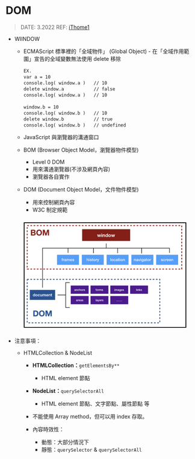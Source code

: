 <style> 
.imgBox{
  display: flex; 
  flex-direction: column; 
  margin: 5%; 
  justify-content: center;
  border: 2px solid black;
}
</style>

<!--  style  -->

###### <!-- ref -->

[ithome1]: https://ithelp.ithome.com.tw/articles/10191666

 <!-- ref -->

# DOM

> DATE: 3.2022
> REF: [iThome1]

- WIINDOW

  - ECMAScript 標準裡的「全域物件」 (Global Object) - 在「全域作用範圍」宣告的全域變數無法使用 delete 移除

    ```
    EX.
    var a = 10
    console.log( window.a )   // 10
    delete window.a           // false
    console.log( window.a )   // 10

    window.b = 10
    console.log( window.b )   // 10
    delete window.b           // true
    console.log( window.b )   // undefined
    ```

  - JavaScript 與瀏覽器的溝通窗口

  - BOM (Browser Object Model，瀏覽器物件模型)

    - Level 0 DOM
    - 用來溝通瀏覽器(不涉及網頁內容)
    - 瀏覽器各自實作

  - DOM (Document Object Model，文件物件模型)
    - 用來控制網頁內容
    - W3C 制定規範

  <div class="imgBox" >
        <img src="../image/DOM/DOM_BOM.png" alt="DOM_BOM.png" />
  </div>

- 注意事項：

  - HTMLCollection & NodeList

    - **HTMLCollection：**`getElementsBy**`

      - HTML element 節點

    - **NodeList：**`querySelectorAll`

      - HTML element 節點、文字節點、屬性節點 等

    - 不能使用 Array method，但可以用 index 存取。

    - 內容時效性：

      - 動態：大部分情況下
      - 靜態：`querySelector` & `querySelectorAll`
